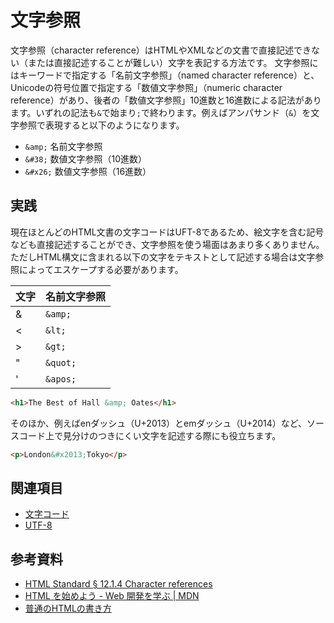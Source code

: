 # 文字参照

文字参照（character reference）はHTMLやXMLなどの文書で直接記述できない（または直接記述することが難しい）文字を表記する方法です。
文字参照にはキーワードで指定する「名前文字参照」（named character reference）と、Unicodeの符号位置で指定する「数値文字参照」（numeric character reference）があり、後者の「数値文字参照」10進数と16進数による記法があります。いずれの記法も`&`で始まり`;`で終わります。例えばアンパサンド（`&`）を文字参照で表現すると以下のようになります。

- `&amp;` 名前文字参照
- `&#38;` 数値文字参照（10進数）
- `&#x26;` 数値文字参照（16進数）

## 実践

現在ほとんどのHTML文書の文字コードはUFT-8であるため、絵文字を含む記号なども直接記述することができ、文字参照を使う場面はあまり多くありません。ただしHTML構文に含まれる以下の文字をテキストとして記述する場合は文字参照によってエスケープする必要があります。

| 文字 | 名前文字参照 |
|:--|:--|
| & | `&amp;` |
| < | `&lt;` |
| > | `&gt;` |
| " | `&quot;` |
| ' | `&apos;` |

```html
<h1>The Best of Hall &amp; Oates</h1>
```

そのほか、例えばenダッシュ（U+2013）とemダッシュ（U+2014）など、ソースコード上で見分けのつきにくい文字を記述する際にも役立ちます。

```html
<p>London&#x2013;Tokyo</p>
```

## 関連項目

- [文字コード](./character-encoding.md)
- [UTF-8](./utf-8.md)

## 参考資料

- [HTML Standard § 12.1.4 Character references](https://html.spec.whatwg.org/multipage/syntax.html#character-references)
- [HTML を始めよう - Web 開発を学ぶ | MDN](https://developer.mozilla.org/ja/docs/Learn/HTML/Introduction_to_HTML/Getting_started)
- [普通のHTMLの書き方](https://hail2u.net/documents/html-best-practices.html#dont-use-character-references-as-much-as-possible)
